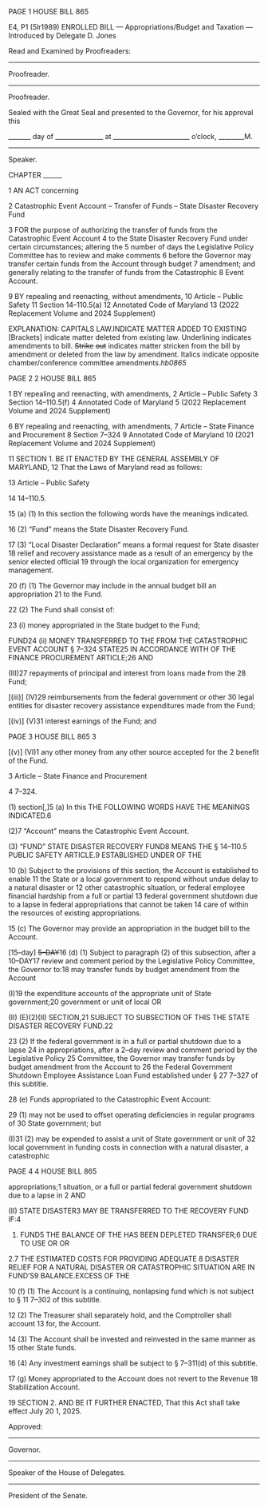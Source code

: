 PAGE 1
HOUSE BILL 865

E4, P1 (5lr1989)
ENROLLED BILL
— Appropriations/Budget and Taxation —
Introduced by Delegate D. Jones

Read and Examined by Proofreaders:

_______________________________________________
Proofreader.
_______________________________________________
Proofreader.

Sealed with the Great Seal and presented to the Governor, for his approval this

_______ day of _______________ at ________________________ o’clock, ________M.

______________________________________________
Speaker.

CHAPTER ______

1 AN ACT concerning

2 Catastrophic Event Account – Transfer of Funds – State Disaster Recovery Fund

3 FOR the purpose of authorizing the transfer of funds from the Catastrophic Event Account
4 to the State Disaster Recovery Fund under certain circumstances; altering the
5 number of days the Legislative Policy Committee has to review and make comments
6 before the Governor may transfer certain funds from the Account through budget
7 amendment; and generally relating to the transfer of funds from the Catastrophic
8 Event Account.

9 BY repealing and reenacting, without amendments,
10 Article – Public Safety
11 Section 14–110.5(a)
12 Annotated Code of Maryland
13 (2022 Replacement Volume and 2024 Supplement)

EXPLANATION: CAPITALS LAW.INDICATE MATTER ADDED TO EXISTING
[Brackets] indicate matter deleted from existing law.
Underlining indicates amendments to bill.
~~Strike~~ ~~out~~ indicates matter stricken from the bill by amendment or deleted from the law by
amendment.
Italics indicate opposite chamber/conference committee amendments.*hb0865*

PAGE 2
2 HOUSE BILL 865

1 BY repealing and reenacting, with amendments,
2 Article – Public Safety
3 Section 14–110.5(f)
4 Annotated Code of Maryland
5 (2022 Replacement Volume and 2024 Supplement)

6 BY repealing and reenacting, with amendments,
7 Article – State Finance and Procurement
8 Section 7–324
9 Annotated Code of Maryland
10 (2021 Replacement Volume and 2024 Supplement)

11 SECTION 1. BE IT ENACTED BY THE GENERAL ASSEMBLY OF MARYLAND,
12 That the Laws of Maryland read as follows:

13 Article – Public Safety

14 14–110.5.

15 (a) (1) In this section the following words have the meanings indicated.

16 (2) “Fund” means the State Disaster Recovery Fund.

17 (3) “Local Disaster Declaration” means a formal request for State disaster
18 relief and recovery assistance made as a result of an emergency by the senior elected official
19 through the local organization for emergency management.

20 (f) (1) The Governor may include in the annual budget bill an appropriation
21 to the Fund.

22 (2) The Fund shall consist of:

23 (i) money appropriated in the State budget to the Fund;

FUND24 (ii) MONEY TRANSFERRED TO THE FROM THE
CATASTROPHIC EVENT ACCOUNT § 7–324 STATE25 IN ACCORDANCE WITH OF THE
FINANCE PROCUREMENT ARTICLE;26 AND

(III)27 repayments of principal and interest from loans made from the
28 Fund;

[(iii)] (IV)29 reimbursements from the federal government or other
30 legal entities for disaster recovery assistance expenditures made from the Fund;

[(iv)] (V)31 interest earnings of the Fund; and

PAGE 3
HOUSE BILL 865 3

[(v)] (VI)1 any other money from any other source accepted for the
2 benefit of the Fund.

3 Article – State Finance and Procurement

4 7–324.

(1) section[,]5 (a) In this THE FOLLOWING WORDS HAVE THE MEANINGS
INDICATED.6

(2)7 “Account” means the Catastrophic Event Account.

(3) “FUND” STATE DISASTER RECOVERY FUND8 MEANS THE
§ 14–110.5 PUBLIC SAFETY ARTICLE.9 ESTABLISHED UNDER OF THE

10 (b) Subject to the provisions of this section, the Account is established to enable
11 the State or a local government to respond without undue delay to a natural disaster or
12 other catastrophic situation, or federal employee financial hardship from a full or partial
13 federal government shutdown due to a lapse in federal appropriations that cannot be taken
14 care of within the resources of existing appropriations.

15 (c) The Governor may provide an appropriation in the budget bill to the Account.

[15–day] ~~5–DAY~~16 (d) (1) Subject to paragraph (2) of this subsection, after a
10–DAY17 review and comment period by the Legislative Policy Committee, the Governor
to:18 may transfer funds by budget amendment from the Account

(I)19 the expenditure accounts of the appropriate unit of State
government;20 government or unit of local OR

(II) (E)(2)(II) SECTION,21 SUBJECT TO SUBSECTION OF THIS THE
STATE DISASTER RECOVERY FUND.22

23 (2) If the federal government is in a full or partial shutdown due to a lapse
24 in appropriations, after a 2–day review and comment period by the Legislative Policy
25 Committee, the Governor may transfer funds by budget amendment from the Account to
26 the Federal Government Shutdown Employee Assistance Loan Fund established under §
27 7–327 of this subtitle.

28 (e) Funds appropriated to the Catastrophic Event Account:

29 (1) may not be used to offset operating deficiencies in regular programs of
30 State government; but

(I)31 (2) may be expended to assist a unit of State government or unit of
32 local government in funding costs in connection with a natural disaster, a catastrophic

PAGE 4
4 HOUSE BILL 865

appropriations;1 situation, or a full or partial federal government shutdown due to a lapse in
2 AND

(II) STATE DISASTER3 MAY BE TRANSFERRED TO THE
RECOVERY FUND IF:4

1. FUND5 THE BALANCE OF THE HAS BEEN DEPLETED
TRANSFER;6 DUE TO USE OR OR

2.7 THE ESTIMATED COSTS FOR PROVIDING ADEQUATE
8 DISASTER RELIEF FOR A NATURAL DISASTER OR CATASTROPHIC SITUATION ARE IN
FUND’S9 BALANCE.EXCESS OF THE

10 (f) (1) The Account is a continuing, nonlapsing fund which is not subject to §
11 7–302 of this subtitle.

12 (2) The Treasurer shall separately hold, and the Comptroller shall account
13 for, the Account.

14 (3) The Account shall be invested and reinvested in the same manner as
15 other State funds.

16 (4) Any investment earnings shall be subject to § 7–311(d) of this subtitle.

17 (g) Money appropriated to the Account does not revert to the Revenue
18 Stabilization Account.

19 SECTION 2. AND BE IT FURTHER ENACTED, That this Act shall take effect July
20 1, 2025.

Approved:

________________________________________________________________________________
Governor.

________________________________________________________________________________
Speaker of the House of Delegates.

________________________________________________________________________________
President of the Senate.